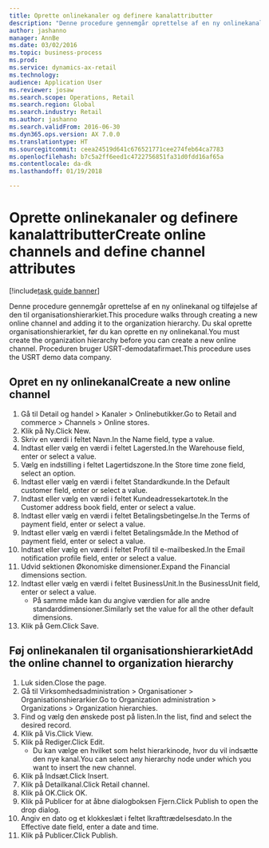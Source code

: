 ```yaml
--- 
title: Oprette onlinekanaler og definere kanalattributter
description: "Denne procedure gennemgår oprettelse af en ny onlinekanal og tilføjelse af den til organisationshierarkiet."
author: jashanno
manager: AnnBe
ms.date: 03/02/2016
ms.topic: business-process
ms.prod: 
ms.service: dynamics-ax-retail
ms.technology: 
audience: Application User
ms.reviewer: josaw
ms.search.scope: Operations, Retail
ms.search.region: Global
ms.search.industry: Retail
ms.author: jashanno
ms.search.validFrom: 2016-06-30
ms.dyn365.ops.version: AX 7.0.0
ms.translationtype: HT
ms.sourcegitcommit: ceea24519d641c676521771cee274feb64ca7783
ms.openlocfilehash: b7c5a2ff6eed1c4722756851fa31d0fdd16af65a
ms.contentlocale: da-dk
ms.lasthandoff: 01/19/2018

---
```

# <a name="create-online-channels-and-define-channel-attributes"></a><span data-ttu-id="87780-103">Oprette onlinekanaler og definere kanalattributter</span><span class="sxs-lookup"><span data-stu-id="87780-103">Create online channels and define channel attributes</span></span>

[!include[task guide banner](../includes/task-guide-banner.md)]

<span data-ttu-id="87780-104">Denne procedure gennemgår oprettelse af en ny onlinekanal og tilføjelse af den til organisationshierarkiet.</span><span class="sxs-lookup"><span data-stu-id="87780-104">This procedure walks through creating a new online channel and adding it to the organization hierarchy.</span></span> <span data-ttu-id="87780-105">Du skal oprette organisationshierarkiet, før du kan oprette en ny onlinekanal.</span><span class="sxs-lookup"><span data-stu-id="87780-105">You must create the organization hierarchy before you can create a new online channel.</span></span> <span data-ttu-id="87780-106">Proceduren bruger USRT-demodatafirmaet.</span><span class="sxs-lookup"><span data-stu-id="87780-106">This procedure uses the USRT demo data company.</span></span>


## <a name="create-a-new-online-channel"></a><span data-ttu-id="87780-107">Opret en ny onlinekanal</span><span class="sxs-lookup"><span data-stu-id="87780-107">Create a new online channel</span></span>
1. <span data-ttu-id="87780-108">Gå til Detail og handel > Kanaler > Onlinebutikker.</span><span class="sxs-lookup"><span data-stu-id="87780-108">Go to Retail and commerce > Channels > Online stores.</span></span>
2. <span data-ttu-id="87780-109">Klik på Ny.</span><span class="sxs-lookup"><span data-stu-id="87780-109">Click New.</span></span>
3. <span data-ttu-id="87780-110">Skriv en værdi i feltet Navn.</span><span class="sxs-lookup"><span data-stu-id="87780-110">In the Name field, type a value.</span></span>
4. <span data-ttu-id="87780-111">Indtast eller vælg en værdi i feltet Lagersted.</span><span class="sxs-lookup"><span data-stu-id="87780-111">In the Warehouse field, enter or select a value.</span></span>
5. <span data-ttu-id="87780-112">Vælg en indstilling i feltet Lagertidszone.</span><span class="sxs-lookup"><span data-stu-id="87780-112">In the Store time zone field, select an option.</span></span>
6. <span data-ttu-id="87780-113">Indtast eller vælg en værdi i feltet Standardkunde.</span><span class="sxs-lookup"><span data-stu-id="87780-113">In the Default customer field, enter or select a value.</span></span>
7. <span data-ttu-id="87780-114">Indtast eller vælg en værdi i feltet Kundeadressekartotek.</span><span class="sxs-lookup"><span data-stu-id="87780-114">In the Customer address book field, enter or select a value.</span></span>
8. <span data-ttu-id="87780-115">Indtast eller vælg en værdi i feltet Betalingsbetingelse.</span><span class="sxs-lookup"><span data-stu-id="87780-115">In the Terms of payment field, enter or select a value.</span></span>
9. <span data-ttu-id="87780-116">Indtast eller vælg en værdi i feltet Betalingsmåde.</span><span class="sxs-lookup"><span data-stu-id="87780-116">In the Method of payment field, enter or select a value.</span></span>
10. <span data-ttu-id="87780-117">Indtast eller vælg en værdi i feltet Profil til e-mailbesked.</span><span class="sxs-lookup"><span data-stu-id="87780-117">In the Email notification profile field, enter or select a value.</span></span>
11. <span data-ttu-id="87780-118">Udvid sektionen Økonomiske dimensioner.</span><span class="sxs-lookup"><span data-stu-id="87780-118">Expand the Financial dimensions section.</span></span>
12. <span data-ttu-id="87780-119">Indtast eller vælg en værdi i feltet BusinessUnit.</span><span class="sxs-lookup"><span data-stu-id="87780-119">In the BusinessUnit field, enter or select a value.</span></span>
    * <span data-ttu-id="87780-120">På samme måde kan du angive værdien for alle andre standarddimensioner.</span><span class="sxs-lookup"><span data-stu-id="87780-120">Similarly set the value for all the other default dimensions.</span></span>  
13. <span data-ttu-id="87780-121">Klik på Gem.</span><span class="sxs-lookup"><span data-stu-id="87780-121">Click Save.</span></span>

## <a name="add-the-online-channel-to-organization-hierarchy"></a><span data-ttu-id="87780-122">Føj onlinekanalen til organisationshierarkiet</span><span class="sxs-lookup"><span data-stu-id="87780-122">Add the online channel to organization hierarchy</span></span>
1. <span data-ttu-id="87780-123">Luk siden.</span><span class="sxs-lookup"><span data-stu-id="87780-123">Close the page.</span></span>
2. <span data-ttu-id="87780-124">Gå til Virksomhedsadministration > Organisationer > Organisationshierarkier.</span><span class="sxs-lookup"><span data-stu-id="87780-124">Go to Organization administration > Organizations > Organization hierarchies.</span></span>
3. <span data-ttu-id="87780-125">Find og vælg den ønskede post på listen.</span><span class="sxs-lookup"><span data-stu-id="87780-125">In the list, find and select the desired record.</span></span>
4. <span data-ttu-id="87780-126">Klik på Vis.</span><span class="sxs-lookup"><span data-stu-id="87780-126">Click View.</span></span>
5. <span data-ttu-id="87780-127">Klik på Rediger.</span><span class="sxs-lookup"><span data-stu-id="87780-127">Click Edit.</span></span>
    * <span data-ttu-id="87780-128">Du kan vælge en hvilket som helst hierarkinode, hvor du vil indsætte den nye kanal.</span><span class="sxs-lookup"><span data-stu-id="87780-128">You can select any hierarchy node under which you want to insert the new channel.</span></span>  
6. <span data-ttu-id="87780-129">Klik på Indsæt.</span><span class="sxs-lookup"><span data-stu-id="87780-129">Click Insert.</span></span>
7. <span data-ttu-id="87780-130">Klik på Detailkanal.</span><span class="sxs-lookup"><span data-stu-id="87780-130">Click Retail channel.</span></span>
8. <span data-ttu-id="87780-131">Klik på OK.</span><span class="sxs-lookup"><span data-stu-id="87780-131">Click OK.</span></span>
9. <span data-ttu-id="87780-132">Klik på Publicer for at åbne dialogboksen Fjern.</span><span class="sxs-lookup"><span data-stu-id="87780-132">Click Publish to open the drop dialog.</span></span>
10. <span data-ttu-id="87780-133">Angiv en dato og et klokkeslæt i feltet Ikrafttrædelsesdato.</span><span class="sxs-lookup"><span data-stu-id="87780-133">In the Effective date field, enter a date and time.</span></span>
11. <span data-ttu-id="87780-134">Klik på Publicer.</span><span class="sxs-lookup"><span data-stu-id="87780-134">Click Publish.</span></span>


